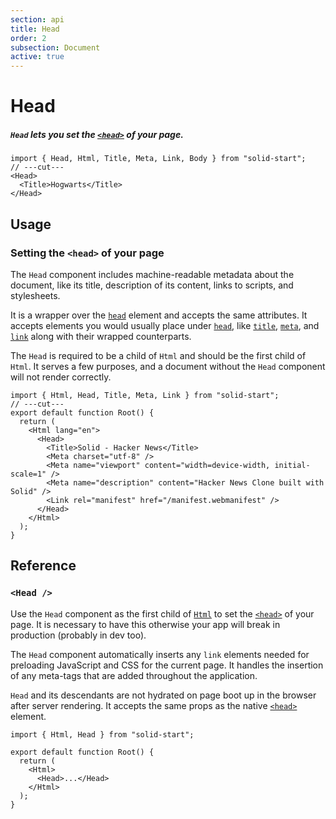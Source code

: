 ```yaml
---
section: api
title: Head
order: 2
subsection: Document
active: true
---
```


# Head

##### `Head` lets you set the [`<head>`][nativehead] of your page.

<div class="text-lg">

```tsx twoslash
import { Head, Html, Title, Meta, Link, Body } from "solid-start";
// ---cut---
<Head>
  <Title>Hogwarts</Title>
</Head>
```

</div>

## Usage

### Setting the `<head>` of your page

The `Head` component includes machine-readable metadata about the document, like its title, description of its content, links to scripts, and stylesheets.

It is a wrapper over the [`head`][nativehead] element and accepts the same attributes. It accepts elements you would usually place under [`head`][nativehead], like [`title`][nativetitle], [`meta`][nativemeta], and [`link`][nativelink] along with their wrapped counterparts.

The <token-link id="1" token="Html">`Head`</token-link> is required to be a child of `Html` and should be the first child of <token-link id="1" token="Html">`Html`</token-link>. It serves a few purposes, and a document without the `Head` component will not render correctly.

```tsx twoslash mark=4[5:8]
import { Html, Head, Title, Meta, Link } from "solid-start";
// ---cut---
export default function Root() {
  return (
    <Html lang="en">
      <Head>
        <Title>Solid - Hacker News</Title>
        <Meta charset="utf-8" />
        <Meta name="viewport" content="width=device-width, initial-scale=1" />
        <Meta name="description" content="Hacker News Clone built with Solid" />
        <Link rel="manifest" href="/manifest.webmanifest" />
      </Head>
    </Html>
  );
}
```

## Reference

### `<Head />`

Use the `Head` component as the first child of [`Html`][html] to set the [`<head>`][nativehead] of your page. It is necessary to have this otherwise your app will break in production (probably in dev too).

The `Head` component automatically inserts any `link` elements needed for preloading JavaScript and CSS for the current page. It handles the insertion of any meta-tags that are added throughout the application.

`Head` and its descendants are not hydrated on page boot up in the browser after server rendering. It accepts the same props as the native [`<head>`][nativehead] element.

```tsx twoslash
import { Html, Head } from "solid-start";

export default function Root() {
  return (
    <Html>
      <Head>...</Head>
    </Html>
  );
}
```

[nativehead]: https://developer.mozilla.org/en-US/docs/Web/HTML/Element/head
[nativetitle]: https://developer.mozilla.org/en-US/docs/Web/HTML/Element/title
[nativemeta]: https://developer.mozilla.org/en-US/docs/Web/HTML/Element/meta
[nativelink]: https://developer.mozilla.org/en-US/docs/Web/HTML/Element/link
[html]: /api/Html
